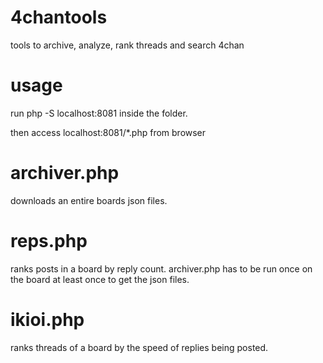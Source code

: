 # 4chantools
tools to archive, analyze, rank threads and search 4chan

# usage

run php -S localhost:8081 inside the folder.

then access localhost:8081/*.php from browser

# archiver.php
downloads an entire boards json files. 

# reps.php
ranks posts in a board by reply count. archiver.php has to be run once on the board at least once to get the json files.

# ikioi.php
ranks threads of a board by the speed of replies being posted.
